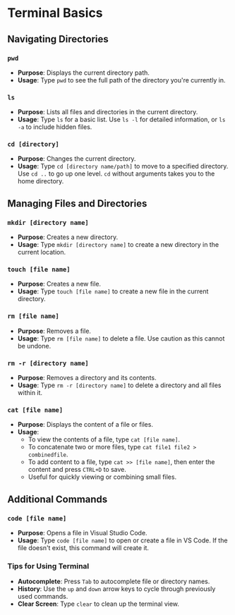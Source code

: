 
# Terminal Basics

## Navigating Directories

### `pwd`

-   **Purpose**: Displays the current directory path.
-   **Usage**: Type `pwd` to see the full path of the directory you're currently in.

### `ls`

-   **Purpose**: Lists all files and directories in the current directory.
-   **Usage**: Type `ls` for a basic list. Use `ls -l` for detailed information, or `ls -a` to include hidden files.

### `cd [directory]`

-   **Purpose**: Changes the current directory.
-   **Usage**: Type `cd [directory name/path]` to move to a specified directory. Use `cd ..` to go up one level. `cd` without arguments takes you to the home directory.

## Managing Files and Directories

### `mkdir [directory name]`

-   **Purpose**: Creates a new directory.
-   **Usage**: Type `mkdir [directory name]` to create a new directory in the current location.

### `touch [file name]`

-   **Purpose**: Creates a new file.
-   **Usage**: Type `touch [file name]` to create a new file in the current directory.

### `rm [file name]`

-   **Purpose**: Removes a file.
-   **Usage**: Type `rm [file name]` to delete a file. Use caution as this cannot be undone.

### `rm -r [directory name]`

-   **Purpose**: Removes a directory and its contents.
-   **Usage**: Type `rm -r [directory name]` to delete a directory and all files within it.

### `cat [file name]`

-   **Purpose**: Displays the content of a file or files.
-   **Usage**:
    -   To view the contents of a file, type `cat [file name]`.
    -   To concatenate two or more files, type `cat file1 file2 > combinedfile`.
    -   To add content to a file, type `cat >> [file name]`, then enter the content and press `CTRL+D` to save.
    -   Useful for quickly viewing or combining small files.

## Additional Commands

### `code [file name]`

-   **Purpose**: Opens a file in Visual Studio Code.
-   **Usage**: Type `code [file name]` to open or create a file in VS Code. If the file doesn't exist, this command will create it.

### Tips for Using Terminal

-   **Autocomplete**: Press `Tab` to autocomplete file or directory names.
-   **History**: Use the `up` and `down` arrow keys to cycle through previously used commands.
-   **Clear Screen**: Type `clear` to clean up the terminal view.
